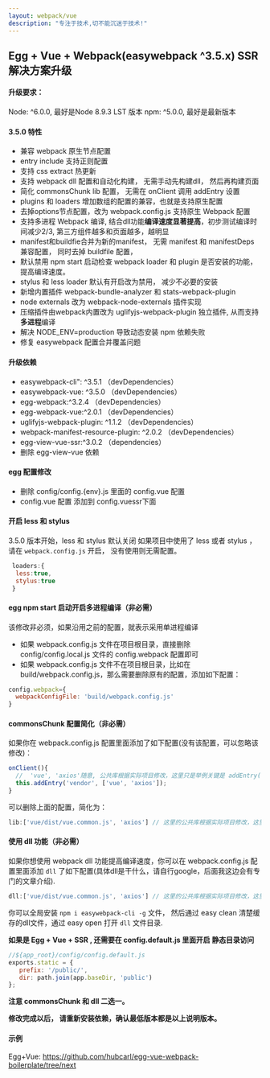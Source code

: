 ```yaml
---
layout: webpack/vue
description: "专注于技术,切不能沉迷于技术!"
---
```


## Egg + Vue + Webpack(easywebpack ^3.5.x) SSR 解决方案升级

#### 升级要求：

Node: ^6.0.0, 最好是Node 8.9.3 LST 版本 
npm: ^5.0.0, 最好是最新版本 


#### 3.5.0 特性

- 兼容 webpack 原生节点配置
- entry include 支持正则配置
- 支持 css extract 热更新
- 支持 webpack dll 配置和自动化构建， 无需手动先构建dll， 然后再构建页面
- 简化 commonsChunk lib 配置， 无需在 onClient 调用 addEntry 设置
- plugins 和 loaders 增加数组的配置的兼容，也就是支持原生配置
- 去掉options节点配置，改为 webpack.config.js 支持原生 Webpack 配置
- 支持多进程 Webpack 编译, 结合dll功能**编译速度显著提高**，初步测试编译时间减少2/3, 第三方组件越多和页面越多，越明显
- manifest和buildfie合并为新的manifest， 无需 manifest 和 manifestDeps 兼容配置， 同时去掉 buildfile 配置，
- 默认禁用 npm start 启动检查 webpack loader 和 plugin 是否安装的功能， 提高编译速度。
- stylus 和 less loader 默认有开启改为禁用， 减少不必要的安装
- 新增内置插件 webpack-bundle-analyzer 和 stats-webpack-plugin
- node externals 改为 webpack-node-externals 插件实现
- 压缩插件由webpack内置改为 uglifyjs-webpack-plugin 独立插件, 从而支持**多进程**编译
- 解决 NODE_ENV=production 导致动态安装 npm 依赖失败
- 修复 easywebpack 配置合并覆盖问题

#### 升级依赖 
- easywebpack-cli": ^3.5.1            （devDependencies）
- easywebpack-vue: ^3.5.0              （devDependencies）
- egg-webpack:^3.2.4                       （devDependencies）
- egg-webpack-vue:^2.0.1                   （devDependencies）
- uglifyjs-webpack-plugin: ^1.1.2          （devDependencies）
- webpack-manifest-resource-plugin: ^2.0.2 （devDependencies）
- egg-view-vue-ssr:^3.0.2                  （dependencies）
- 删除 egg-view-vue 依赖

#### egg 配置修改

- 删除 config/config.{env}.js 里面的 config.vue 配置
- config.vue 配置 添加到 config.vuessr下面

#### 开启 less 和 stylus 

3.5.0 版本开始，less 和 stylus 默认关闭
如果项目中使用了 less 或者 stylus ，请在 `webpack.config.js` 开启， 没有使用则无需配置。

```js
 loaders:{
  less:true,
  stylus:true
 }
```

#### egg npm start 启动开启多进程编译（非必需）

该修改非必须，如果沿用之前的配置，就表示采用单进程编译

- 如果 webpack.config.js 文件在项目根目录，直接删除 config/config.local.js 文件的 config.webpack 配置即可
- 如果 webpack.config.js 文件不在项目根目录，比如在 build/webpack.config.js，那么需要删除原有的配置，添加如下配置：

```js
config.webpack={
  webpackConfigFile: 'build/webpack.config.js'
}
```

#### commonsChunk 配置简化（非必需）

如果你在 webpack.config.js 配置里面添加了如下配置(没有该配置，可以忽略该修改)：

```js
onClient(){
  //  'vue', 'axios'随意, 公共库根据实际项目修改，这里只是举例关键是 addEntry('vendor')
  this.addEntry('vendor', ['vue', 'axios']);  
}
```

可以删除上面的配置，简化为：

```js
lib:['vue/dist/vue.common.js', 'axios'] // 这里的公共库根据实际项目修改，这里只是举例
```

#### 使用 dll 功能（非必需）

如果你想使用 webpack dll 功能提高编译速度，你可以在 webpack.config.js 配置里面添加 `dll` 了如下配置(具体dll是干什么，请自行google，后面我这边会有专门的文章介绍).

```js
dll:['vue/dist/vue.common.js', 'axios'] // 这里的公共库根据实际项目修改，这里只是举例
```

你可以全局安装 `npm i easywebpack-cli -g` 文件， 然后通过 easy clean 清楚缓存的dll文件，通过 easy open 打开 `dll` 文件目录.

**如果是 Egg + Vue + SSR , 还需要在 config.default.js 里面开启 静态目录访问**

 ```js
 //${app_root}/config/config.default.js
 exports.static = {
    prefix: '/public/',
    dir: path.join(app.baseDir, 'public')
 };
 ```

**注意 commonsChunk 和 dll 二选一。**

**修改完成以后， 请重新安装依赖，确认最低版本都是以上说明版本。**


#### 示例

Egg+Vue: https://github.com/hubcarl/egg-vue-webpack-boilerplate/tree/next
